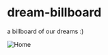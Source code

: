 # dream-billboard
a billboard of our dreams :)

![Home](https://cdn.discordapp.com/attachments/879452361364504586/954905048259911720/unknown.png)
